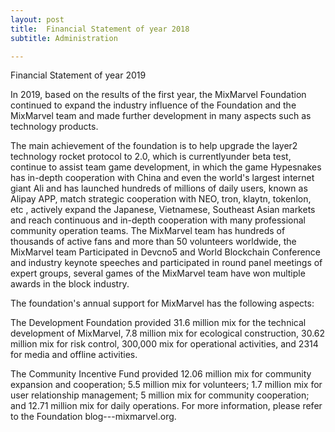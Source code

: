 ```yaml
---
layout: post
title:  Financial Statement of year 2018
subtitle: Administration

---
```


Financial Statement  of  year 2019



 In 2019, based on the results of the first year, the MixMarvel Foundation continued to expand the industry influence of the Foundation and the MixMarvel team and made further development in many aspects such as technology products. 



The main achievement of the foundation is to help upgrade the layer2 technology rocket protocol to 2.0, which is currentlyunder beta test, continue to assist team game development, in which the game Hypesnakes has in-depth cooperation with China and even the world's largest internet giant Ali and has launched hundreds of millions of daily users, known as  Alipay APP, match  strategic cooperation with NEO, tron, klaytn, tokenlon, etc ,  actively expand the Japanese, Vietnamese, Southeast Asian markets and reach continuous and in-depth cooperation with many professional community operation teams.  The MixMarvel team has hundreds of thousands of active fans and more than 50 volunteers worldwide, the MixMarvel team Participated in Devcno5 and World Blockchain Conference and industry keynote speeches and participated in round panel meetings of expert groups, several games of the MixMarvel team have won multiple awards in the block industry.  



  The foundation's annual support for MixMarvel has the following aspects: 

The Development Foundation provided 31.6 million mix for the technical development of MixMarvel, 7.8 million mix for ecological construction, 30.62 million mix for risk control, 300,000 mix for operational activities, and 2314 for media and offline activities. 

 The Community Incentive Fund provided 12.06 million mix for community expansion and cooperation; 5.5 million mix for volunteers; 1.7 million mix for user relationship management; 5 million mix for community cooperation; and 12.71 million mix for daily operations. For more information, please refer to the Foundation blog---mixmarvel.org. 